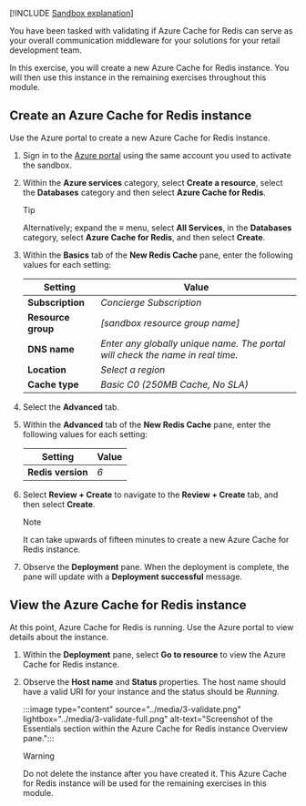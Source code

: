 [!INCLUDE [Sandbox explanation](../../includes/azure-template-exercise-sandbox-subscription.md)]

You have been tasked with validating if Azure Cache for Redis can serve as your overall communication middleware for your solutions for your retail development team.

In this exercise, you will create a new Azure Cache for Redis instance. You will then use this instance in the remaining exercises throughout this module.

## Create an Azure Cache for Redis instance

Use the Azure portal to create a new Azure Cache for Redis instance.

1. Sign in to the [Azure portal](https://portal.azure.com/learn.docs.microsoft.com?azure-portal=true) using the same account you used to activate the sandbox.

1. Within the **Azure services** category, select **Create a resource**, select the **Databases** category and then select **Azure Cache for Redis**.

    > [!TIP]
    > Alternatively; expand the **&#8801;** menu, select **All Services**, in the **Databases** category, select **Azure Cache for Redis**, and then select **Create**.

1. Within the **Basics** tab of the **New Redis Cache** pane, enter the following values for each setting:

    | **Setting** | **Value** |
    | -- | -- |
    | **Subscription** | *Concierge Subscription* |
    | **Resource group** | *<rgn>[sandbox resource group name]</rgn>* |
    | **DNS name** | *Enter any globally unique name. The portal will check the name in real time.* |
    | **Location** | *Select a region* |
    | **Cache type** | *Basic C0 (250MB Cache, No SLA)*  |

1. Select the **Advanced** tab.

1. Within the **Advanced** tab of the **New Redis Cache** pane, enter the following values for each setting:

    | **Setting** | **Value** |
    | -- | -- |
    | **Redis version** | *6* |

1. Select **Review + Create** to navigate to the **Review + Create** tab, and then select **Create**.

    > [!NOTE]
    > It can take upwards of fifteen minutes to create a new Azure Cache for Redis instance.

1. Observe the **Deployment** pane. When the deployment is complete, the pane will update with a **Deployment successful** message.

## View the Azure Cache for Redis instance

At this point, Azure Cache for Redis is running. Use the Azure portal to view details about the instance.

1. Within the **Deployment** pane, select **Go to resource** to view the Azure Cache for Redis instance.

1. Observe the **Host name** and **Status** properties. The host name should have a valid URI for your instance and the status should be *Running*.

    :::image type="content" source="../media/3-validate.png" lightbox="../media/3-validate-full.png" alt-text="Screenshot of the Essentials section within the Azure Cache for Redis instance Overview pane.":::

    > [!WARNING]
    > Do not delete the instance after you have created it. This Azure Cache for Redis instance will be used for the remaining exercises in this module.

